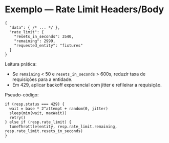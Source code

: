 # Exemplo — Rate Limit Headers/Body

```
{
  "data": { /* ... */ },
  "rate_limit": {
    "resets_in_seconds": 3540,
    "remaining": 2999,
    "requested_entity": "fixtures"
  }
}
```

Leitura prática:
- Se `remaining` < 50 e `resets_in_seconds` > 600s, reduzir taxa de requisições para a entidade.
- Em 429, aplicar backoff exponencial com jitter e refileirar a requisição.

Pseudo-código:
```
if (resp.status === 429) {
  wait = base * 2^attempt + random(0, jitter)
  sleep(min(wait, maxWait))
  retry()
} else if (resp.rate_limit) {
  tuneThrottle(entity, resp.rate_limit.remaining, resp.rate_limit.resets_in_seconds)
}
```
